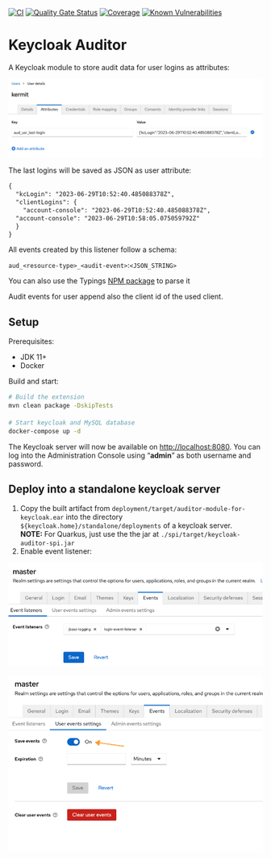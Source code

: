 [![CI](https://github.com/ContinuousSecurityTooling/keycloak-auditor/actions/workflows/build.yml/badge.svg)](https://github.com/ContinuousSecurityTooling/keycloak-auditor/actions/workflows/build.yml)
[![Quality Gate Status](https://sonarcloud.io/api/project_badges/measure?project=ContinuousSecurityTooling_keycloak-auditor&metric=alert_status)](https://sonarcloud.io/dashboard?id=ContinuousSecurityTooling_keycloak-auditor)
[![Coverage](https://sonarcloud.io/api/project_badges/measure?project=ContinuousSecurityTooling_keycloak-auditor&metric=coverage)](https://sonarcloud.io/dashboard?id=ContinuousSecurityTooling_keycloak-auditor)
[![Known Vulnerabilities](https://snyk.io/test/github/ContinuousSecurityTooling/keycloak-auditor/badge.svg)](https://snyk.io/test/github/ContinuousSecurityTooling/keycloak-auditor)

# Keycloak Auditor

A Keycloak module to store audit data for user logins as attributes:

![](.docs/example_user-auditing.png)

The last logins will be saved as JSON as user attribute:

```
{
  "kcLogin": "2023-06-29T10:52:40.485088378Z",
  "clientLogins": {
    "account-console": "2023-06-29T10:52:40.485088378Z",
  "account-console": "2023-06-29T10:58:05.075059792Z"
  }
}
```

All events created by this listener follow a schema:

`aud_<resource-type>_<audit-event>`:`<JSON_STRING>`

You can also use the Typings [NPM package](https://www.npmjs.com/package/@continuoussecuritytooling/keycloak-auditor) to parse it

Audit events for user append also the client id of the used client.

## Setup

Prerequisites:
* JDK 11+
* Docker

Build and start:

```bash
# Build the extension
mvn clean package -DskipTests

# Start keycloak and MySQL database
docker-compose up -d
```

The Keycloak server will now be available on <http://localhost:8080>. You can log into the Administration Console using “**admin**” as both username and password.

## Deploy into a standalone keycloak server

1. Copy the built artifact from `deployment/target/auditor-module-for-keycloak.ear` into the directory `${keycloak.home}/standalone/deployments` of a keycloak server.  
**NOTE:** For Quarkus, just use the the jar at `./spi/target/keycloak-auditor-spi.jar`
2. Enable event listener:

![](.docs/keycloak-realm-event-config-step1.png)

![](.docs/keycloak-realm-event-config-step2.png)
